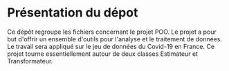 # Présentation du dépot

Ce dépôt regroupe les fichiers concernant le projet POO.  Le projet a pour but d'offrir un ensemble d'outils pour l'analyse et le traitement de données. Le travail sera appliqué sur le jeu de données du Covid-19 en France. Ce projet tourne essentiellement autour de deux classes Estimateur et Transformateur.

